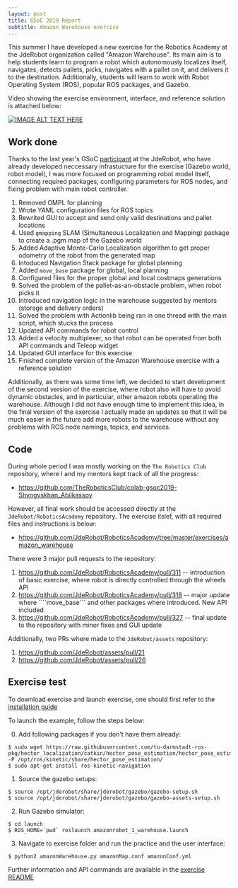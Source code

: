```yaml
---
layout: post
title: GSoC 2019 Report
subtitle: Amazon Warehouse exercise
---
```


This summer I have developed a new exercise for the Robotics Academy at the JdeRobot organization called "Amazon Warehouse". Its main aim is to help students learn to program a robot which autonomously localizes itself, navigates, detects pallets, picks, navigates with a pallet on it, and delivers it to the destination. Additionally, students will learn to work with Robot Operating System (ROS), popular ROS packages, and Gazebo.

Video showing the exercise environment, interface, and reference solution is attached below:

[![IMAGE ALT TEXT HERE](https://img.youtube.com/vi/CQ46mjqTmr8/0.jpg)](https://youtu.be/CQ46mjqTmr8)

## Work done

Thanks to the last year's GSoC [participant](https://jderobot.org/Club-aakhter) at the JdeRobot, who have already developed neccessary infrastucture for the exercise (Gazebo world, robot model), I was more focused on programming robot model itself, connecting required packages, configuring parameters for ROS nodes, and fixing problem with main robot controller.

1. Removed OMPL for planning
2. Wrote YAML configuration files for ROS topics
3. Rewrited GUI to accept and send only valid destinations and pallet locations
4. Used ```gmapping``` SLAM (Simultaneous Localization and Mapping) package to create a .pgm map of the Gazebo world
5. Added Adaptive Monte-Carlo Localization algorithm to get proper odometry of the robot from the generated map
6. Intoduced Navigation Stack package for global planning 
7. Added ```move_base``` package for global, local planning
8. Configured files for the proper global and local costmaps generations
9. Solved the problem of the pallet-as-an-obstacle problem, when robot picks it
10. Introduced navigation logic in the warehouse suggested by mentors (storage and delivery orders)
11. Solved the problem with Actionlib being ran in one thread with the main script, which stucks the process
12. Updated API commands for robot control
13. Added a velocity multiplexer, so that robot can be operated from both API commands and Teleop widget
14. Updated GUI interface for this exercise
15. Finished complete version of the Amazon Warehouse exercise with a reference solution

Additionally, as there was some time left, we decided to start development of the second version of the exercise, where robot also will have to avoid dynamic obstacles, and in particular, other amazon robots operating the warehouse. Although I did not have enough time to implement this idea, in the final version of the exercise I actually made an updates so that it will be much easier in the future add more robots to the warehouse without any problems with ROS node namings, topics, and services.

## Code

During whole period I was mostly working on the ```The Robotics Club``` repository, where I and my mentors kept track of all the progress:
* https://github.com/TheRoboticsClub/colab-gsoc2019-Shyngyskhan_Abilkassov

However, all final work should be accessed directly at the ```JdeRobot/RoboticsAcademy``` repository. The exercise itslef, with all required files and instructions is below:
* https://github.com/JdeRobot/RoboticsAcademy/tree/master/exercises/amazon_warehouse

There were 3 major pull requests to the repository:

1. https://github.com/JdeRobot/RoboticsAcademy/pull/311 -- introduction of basic exercise, where robot is directly controlled through the wheels API
2. https://github.com/JdeRobot/RoboticsAcademy/pull/318 -- major update where ````move_base``` and other packages where introduced. New API included
3. https://github.com/JdeRobot/RoboticsAcademy/pull/327 -- final update to the repository with minor fixes and GUI update

Additionally, two PRs where made to the ```JdeRobot/assets``` repository:
1. https://github.com/JdeRobot/assets/pull/21
2. https://github.com/JdeRobot/assets/pull/26

## Exercise test

To download exercise and launch exercise, one should first refer to the [installation guide](https://github.com/JdeRobot/RoboticsAcademy/blob/master/README.md#installation-guide)

To launch the example, follow the steps below:

0. Add following packages if you don't have them already:
```
$ sudo wget https://raw.githubusercontent.com/tu-darmstadt-ros-pkg/hector_localization/catkin/hector_pose_estimation/hector_pose_estimation_nodelets.xml -P /opt/ros/kinetic/share/hector_pose_estimation/
$ sudo apt-get install ros-kinetic-navigation
```

1. Source the gazebo setups:

```
$ source /opt/jderobot/share/jderobot/gazebo/gazebo-setup.sh
$ source /opt/jderobot/share/jderobot/gazebo/gazebo-assets-setup.sh
```

2. Run Gazebo simulator:

```
$ cd launch
$ ROS_HOME=`pwd` roslaunch amazonrobot_1_warehouse.launch 
```

3. Navigate to exercise folder and run the practice and the user interface: 

```
$ python2 amazonWarehouse.py amazonMap.conf amazonConf.yml
```

Further information and API commands are available in the [exercise README](https://github.com/JdeRobot/RoboticsAcademy/blob/master/exercises/amazon_warehouse/README.md)